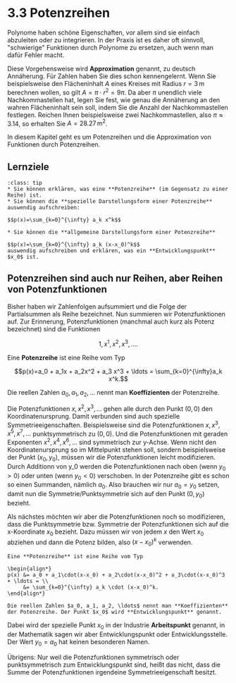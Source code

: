 # 3.3 Potenzreihen

Polynome haben schöne Eigenschaften, vor allem sind sie einfach abzuleiten oder
zu integrieren. In der Praxis ist es daher oft sinnvoll, "schwierige" Funktionen
durch Polynome zu ersetzen, auch wenn man dafür Fehler macht.

Diese Vorgehensweise wird **Approximation** genannt, zu deutsch Annäherung. Für
Zahlen haben Sie dies schon kennengelernt. Wenn Sie beispielsweise den
Flächeninhalt $A$ eines Kreises mit Radius $r = 3 \,\text{m}$ berechnen wollen,
so gilt $A = \pi \cdot r^2 = 9\pi$. Da aber $\pi$ unendlich viele
Nachkommastellen hat, legen Sie fest, wie genau die Annäherung an den wahren
Flächeninhalt sein soll, indem Sie die Anzahl der Nachkommastellen festlegen.
Reichen Ihnen beispielsweise zwei Nachkommastellen, also $\pi \approx 3.14$, so
erhalten Sie $A = 28.27 \,\text{m}^2$.

In diesem Kapitel geht es um Potenzreihen und die Approximation von Funktionen durch Potenzreihen. 

## Lernziele

```{admonition} Lernziele
:class: tip
* Sie können erklären, was eine **Potenzreihe** (im Gegensatz zu einer Reihe) ist.
* Sie können die **spezielle Darstellungsform einer Potenzreihe** auswendig aufschreiben:

$$p(x)=\sum_{k=0}^{\infty} a_k x^k$$

* Sie können die **allgemeine Darstellungsform einer Potenzreihe** 

$$p(x)=\sum_{k=0}^{\infty} a_k (x-x_0)^k$$
auswendig aufschreiben und erklären, was ein **Entwicklungspunkt** $x_0$ ist.
```

## Potenzreihen sind auch nur Reihen, aber Reihen von Potenzfunktionen

Bisher haben wir Zahlenfolgen aufsummiert und die Folge der Partialsummen als
Reihe bezeichnet. Nun summieren wir Potenzfunktionen auf. Zur Erinnerung,
Potenzfunktionen (manchmal auch kurz als Potenz bezeichnet) sind die Funktionen

$$1, x^1, x^2, x^3, \ldots.$$

Eine **Potenzreihe** ist eine Reihe vom Typ

$$p(x)=a_0 + a_1x + a_2x^2 + a_3 x^3 + \ldots = \sum_{k=0}^{\infty}a_k x^k.$$

Die reellen Zahlen $a_0, a_1, a_2, \ldots$ nennt man **Koeffizienten** der Potenzreihe.


Die Potenzfunktionen $x, x^2, x^3, \ldots$ gehen alle durch den Punkt $(0,0)$
den Koordinatenursprung. Damit verbunden sind auch spezielle
Symmetrieeigenschaften. Beispielsweise sind die Potenzfunktionen $x, x^3, x^5,
x^7, \ldots$ punktsymmetrisch zu $(0,0)$. Und die Potenzfunktionen mit geraden
Exponenten $x^2, x^4, x^6, \ldots$ sind symmetrisch zur y-Achse. Wenn nicht den
Koordinatenursprung so im Mittelpunkt stehen soll, sondern beispielsweise der
Punkt $(x_0,y_0)$, müssen wir die Potenzfunktionen leicht modifizieren. Durch
Additionn von y_0 werden die Potenzfunktionen nach oben (wenn $y_0 > 0$) oder
unten (wenn $y_0 < 0$) verschoben. In der Potenzreihe gibt es schon so einen
Summanden, nämlich $a_0$. Also brauchen wir nur $a_0=y_0$ setzen, damit nun die
Symmetrie/Punktsymmetrie sich auf den Punkt $(0, y_0)$ bezieht.

Als nächstes möchten wir aber die Potenzfunktionen noch so modifizieren, dass
die Punktsymmetrie bzw. Symmetrie der Potenzfunktionen sich auf die x-Koordinate
$x_0$ bezieht. Dazu müssen wir von jedem $x$ den Wert $x_0$ abziehen und dann
die Potenz bilden, also $(x-x_0)^k$ verwenden.

```{admonition} Was ist ... eine Potenzreihe?
Eine **Potenzreihe** ist eine Reihe vom Typ

\begin{align*}
p(x) &= a_0 + a_1\cdot(x-x_0) + a_2\cdot(x-x_0)^2 + a_3\cdot(x-x_0)^3 + \ldots = \\
     &= \sum_{k=0}^{\infty} a_k \cdot (x-x_0)^k.
\end{align*}

Die reellen Zahlen $a_0, a_1, a_2, \ldots$ nennt man **Koeffizienten** der Potenzreihe. Der Punkt $x_0$ wird **Entwicklungspunkt** genannt.
```

Dabei wird der spezielle Punkt $x_0$ in der Industrie **Arbeitspunkt** genannt,
in der Mathematik sagen wir aber Entwicklungspunkt oder Entwicklungsstelle. Der
Wert $y_0 =  a_0$ hat keinen besonderen Namen.

Übrigens: Nur weil die Potenzfunktionen symmetrisch oder punktsymmetrisch zum
Entwicklungspunkt sind, heißt das nicht, dass die Summe der Potenzfunktionen
irgendeine Symmetrieeigenschaft besitzt.